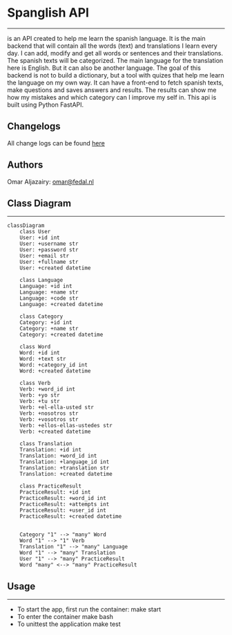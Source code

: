 # Spanglish API
--------------
is an API created to help me learn the spanish language. It is the main backend that will contain all the words (text) and translations I learn every day. I can add, modify and get all words or sentences and their translations. The spanish texts will be categorized. The main language for the translation here is English. But it can also be another language. The goal of this backend is not to build a dictionary, but a tool with quizes that help me learn the language on my own way. It can have a front-end to fetch spanish texts, make questions and saves answers and results. The results can show me how my mistakes and which category can I improve my self in.
This api is built using Python FastAPI.

## Changelogs
All change logs can be found [here](CHANGELOG.md)

## Authors
Omar Aljazairy: omar@fedal.nl

## Class Diagram
----------------

```mermaid
classDiagram
    class User
    User: +id int
    User: +username str
    User: +password str
    User: +email str
    User: +fullname str
    User: +created datetime

    class Language
    Language: +id int
    Language: +name str
    Language: +code str
    Language: +created datetime

    class Category
    Category: +id int
    Category: +name str
    Category: +created datetime

    class Word
    Word: +id int
    Word: +text str
    Word: +category_id int
    Word: +created datetime

    class Verb
    Verb: +word_id int
    Verb: +yo str
    Verb: +tu str
    Verb: +el-ella-usted str
    Verb: +nosotros str
    Verb: +vosotros str
    Verb: +ellos-ellas-ustedes str
    Verb: +created datetime
    
    class Translation
    Translation: +id int
    Translation: +word_id int
    Translation: +language_id int
    Translation: +translation str
    Translation: +created datetime

    class PracticeResult
    PracticeResult: +id int
    PracticeResult: +word_id int
    PracticeResult: +attempts int
    PracticeResult: +user_id int
    PracticeResult: +created datetime


    Category "1" --> "many" Word
    Word "1" --> "1" Verb
    Translation "1" --> "many" Language
    Word "1" --> "many" Translation
    User "1" --> "many" PracticeResult
    Word "many" <--> "many" PracticeResult

```

## Usage
--------

- To start the app, first run the container:
  make start 
- To enter the container
  make bash
- To unittest the application
  make test
